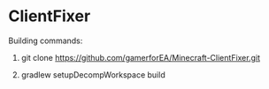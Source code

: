ClientFixer
=====================
Building commands:

1) git clone https://github.com/gamerforEA/Minecraft-ClientFixer.git

2) gradlew setupDecompWorkspace build
